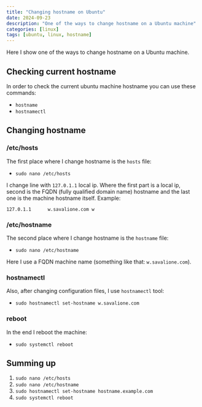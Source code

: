 ```yaml
---
title: "Changing hostname on Ubuntu"
date: 2024-09-23
description: "One of the ways to change hostname on a Ubuntu machine"
categories: [linux]
tags: [ubuntu, linux, hostname]
---
```


Here I show one of the ways to change hostname on a Ubuntu machine.

## Checking current hostname
In order to check the current ubuntu machine hostname you can use these commands:
* `hostname`
* `hostnamectl`

## Changing hostname
### /etc/hosts
The first place where I change hostname is the `hosts` file:
* `sudo nano /etc/hosts`

I change line with `127.0.1.1` local ip.
Where the first part is a local ip, second is the FQDN (fully qualified domain name) hostname and the last one is the machine hostname itself.
Example:
```
127.0.1.1      w.savalione.com w
```

### /etc/hostname
The second place where I change hostname is the `hostname` file:
* `sudo nano /etc/hostname`

Here I use a FQDN machine name (something like that: `w.savalione.com`).

### hostnamectl
Also, after changing configuration files, I use `hostnamectl` tool:
* `sudo hostnamectl set-hostname w.savalione.com`

### reboot
In the end I reboot the machine:
* `sudo systemctl reboot`

## Summing up
1. `sudo nano /etc/hosts`
2. `sudo nano /etc/hostname`
3. `sudo hostnamectl set-hostname hostname.example.com`
4. `sudo systemctl reboot`
